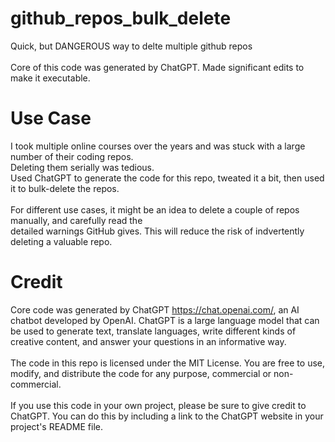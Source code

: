 # github_repos_bulk_delete
Quick, but DANGEROUS way to delte multiple github repos
<br>
<br>
Core of this code was generated by ChatGPT.  Made significant edits to make it executable.

# Use Case
I took multiple online courses over the years and was stuck with a large number of their coding repos.
<br>Deleting them serially was tedious.
<br>Used ChatGPT to generate the code for this repo, tweated it a bit, then used it to bulk-delete the repos.
<br>
<br>
For different use cases, it might be an idea to delete a couple of repos manually, and carefully read the 
<br>
detailed warnings GitHub gives.  This will reduce the risk of indvertently deleting a valuable repo.

# Credit
Core code was generated by ChatGPT <https://chat.openai.com/>, an AI chatbot developed by OpenAI. 
ChatGPT is a large language model that can be used to generate text, translate languages, write 
different kinds of creative content, and answer your questions in an informative way.
<br>
<br>
The code in this repo is licensed under the MIT License. You are free to use, modify, and distribute
the code for any purpose, commercial or non-commercial.
<br>
<br>
If you use this code in your own project, please be sure to give credit to ChatGPT. You can do this
by including a link to the ChatGPT website in your project's README file.
